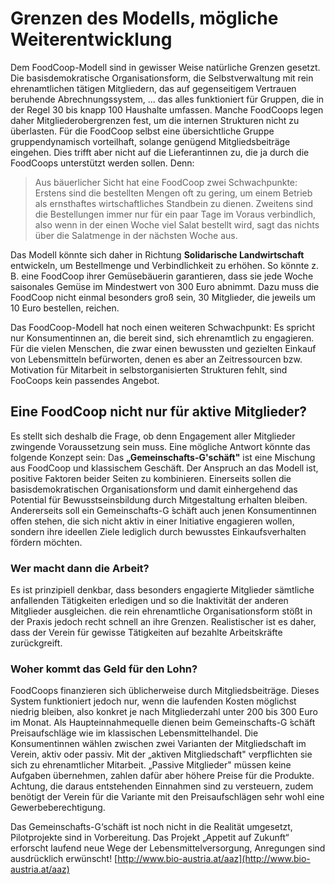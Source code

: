 # Grenzen des Modells, mögliche Weiterentwicklung

Dem FoodCoop-Modell sind in gewisser Weise natürliche Grenzen
gesetzt. Die basisdemokratische Organisationsform, die Selbstverwaltung
mit rein ehrenamtlichen tätigen Mitgliedern, das auf gegenseitigem
Vertrauen beruhende Abrechnungssystem, ... das alles
funktioniert für Gruppen, die in der Regel 30 bis knapp 100 Haushalte
umfassen. Manche FoodCoops legen daher Mitgliederobergrenzen
fest, um die internen Strukturen nicht zu überlasten.
Für die FoodCoop selbst eine übersichtliche Gruppe gruppendynamisch
vorteilhaft, solange genügend Mitgliedsbeiträge eingehen. Dies
trifft aber nicht auf die Lieferantinnen zu, die ja durch die FoodCoops
unterstützt werden sollen. Denn:

> Aus bäuerlicher Sicht hat eine FoodCoop zwei
> Schwachpunkte: Erstens sind die bestellten Mengen
> oft zu gering, um einem Betrieb als ernsthaftes wirtschaftliches
> Standbein zu dienen. Zweitens sind die
> Bestellungen immer nur für ein paar Tage im Voraus
> verbindlich, also wenn in der einen Woche viel Salat
> bestellt wird, sagt das nichts über die Salatmenge
> in der nächsten Woche aus.

Das Modell könnte sich daher in Richtung **Solidarische
Landwirtschaft** entwickeln, um Bestellmenge und Verbindlichkeit
zu erhöhen. So könnte z. B. eine FoodCoop ihrer Gemüsebäuerin
garantieren, dass sie jede Woche saisonales Gemüse im Mindestwert
von 300 Euro abnimmt. Dazu muss die FoodCoop nicht
einmal besonders groß sein, 30 Mitglieder, die jeweils
um 10 Euro bestellen, reichen.

Das FoodCoop-Modell hat noch einen weiteren Schwachpunkt:
Es spricht nur Konsumentinnen an, die bereit sind,
sich ehrenamtlich zu engagieren. Für die vielen Menschen,
die zwar einen bewussten und gezielten Einkauf von
Lebensmitteln befürworten, denen es aber an Zeitressourcen
bzw. Motivation für Mitarbeit in selbstorganisierten Strukturen
fehlt, sind FooCoops kein passendes Angebot.

## Eine FoodCoop nicht nur für aktive Mitglieder?

Es stellt sich deshalb die Frage, ob denn Engagement
aller Mitglieder zwingende Voraussetzung sein muss. Eine
mögliche Antwort könnte das folgende Konzept sein: Das
**„Gemeinschafts-G'schäft"** ist eine Mischung aus FoodCoop
und klassischem Geschäft. Der Anspruch an das Modell ist,
positive Faktoren beider Seiten zu kombinieren. Einerseits
sollen die basisdemokratischen Organisationsform und
damit einhergehend das Potential für Bewusstseinsbildung
durch Mitgestaltung erhalten bleiben. Andererseits soll ein
Gemeinschafts-G ́schäft auch jenen Konsumentinnen offen
stehen, die sich nicht aktiv in einer Initiative engagieren
wollen, sondern ihre ideellen Ziele lediglich durch bewusstes
Einkaufsverhalten fördern möchten.

### Wer macht dann die Arbeit?
Es ist prinzipiell denkbar, dass besonders engagierte Mitglieder
sämtliche anfallenden Tätigkeiten erledigen und so die
Inaktivität der anderen Mitglieder ausgleichen. die rein
ehrenamtliche Organisationsform stößt in der Praxis jedoch
recht schnell an ihre Grenzen. Realistischer ist es daher,
dass der Verein für gewisse Tätigkeiten auf bezahlte
Arbeitskräfte zurückgreift.

### Woher kommt das Geld für den Lohn?
FoodCoops finanzieren sich üblicherweise durch Mitgliedsbeiträge.
Dieses System funktioniert jedoch nur, wenn die
laufenden Kosten möglichst niedrig bleiben, also konkret
je nach Mitgliederzahl unter 200 bis 300 Euro im Monat.
Als Haupteinnahmequelle dienen beim Gemeinschafts-G ́schäft
Preisaufschläge wie im klassischen Lebensmittelhandel.
Die Konsumentinnen wählen zwischen zwei Varianten
der Mitgliedschaft im Verein, aktiv oder passiv. Mit der
„aktiven Mitgliedschaft" verpflichten sie sich zu ehrenamtlicher
Mitarbeit. „Passive Mitglieder" müssen keine Aufgaben übernehmen,
zahlen dafür aber höhere Preise für die Produkte.
Achtung, die daraus entstehenden Einnahmen sind zu versteuern,
zudem benötigt der Verein für die Variante mit
den Preisaufschlägen sehr wohl eine Gewerbeberechtigung.


Das Gemeinschafts-G‘schäft ist noch nicht in die Realität
umgesetzt, Pilotprojekte sind in Vorbereitung. Das
Projekt „Appetit auf Zukunft“ erforscht laufend neue
Wege der Lebensmittelversorgung, Anregungen sind
ausdrücklich erwünscht! [http://www.bio-austria.at/aaz](http://www.bio-austria.at/aaz)
